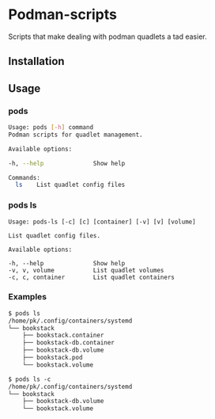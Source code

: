 # Podman-scripts

Scripts that make dealing with podman quadlets a tad easier.

## Installation


## Usage


### pods

```sh
Usage: pods [-h] command 
Podman scripts for quadlet management.

Available options:

-h, --help              Show help

Commands:
  ls    List quadlet config files
```

### pods ls

```
Usage: pods-ls [-c] [c] [container] [-v] [v] [volume]

List quadlet config files.

Available options:

-h, --help              Show help
-v, v, volume           List quadlet volumes
-c, c, container        List quadlet containers
```

### Examples

```txt
$ pods ls
/home/pk/.config/containers/systemd
└── bookstack
    ├── bookstack.container
    ├── bookstack-db.container
    ├── bookstack-db.volume
    ├── bookstack.pod
    └── bookstack.volume
```

```txt
$ pods ls -c
/home/pk/.config/containers/systemd
└── bookstack
    ├── bookstack-db.volume
    └── bookstack.volume
```
